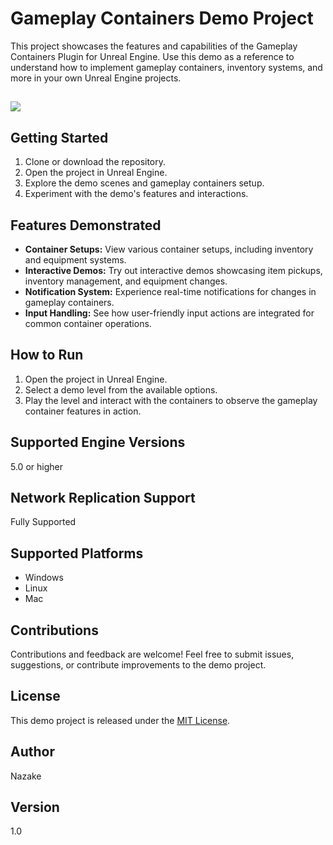 # Gameplay Containers Demo Project

This project showcases the features and capabilities of the Gameplay Containers Plugin for Unreal Engine. Use this demo as a reference to understand how to implement gameplay containers, inventory systems, and more in your own Unreal Engine projects.

##
![](/Docs/01.gif)

## Getting Started

1. Clone or download the repository.
2. Open the project in Unreal Engine.
3. Explore the demo scenes and gameplay containers setup.
4. Experiment with the demo's features and interactions.

## Features Demonstrated

- **Container Setups:** View various container setups, including inventory and equipment systems.
- **Interactive Demos:** Try out interactive demos showcasing item pickups, inventory management, and equipment changes.
- **Notification System:** Experience real-time notifications for changes in gameplay containers.
- **Input Handling:** See how user-friendly input actions are integrated for common container operations.

## How to Run

1. Open the project in Unreal Engine.
2. Select a demo level from the available options.
3. Play the level and interact with the containers to observe the gameplay container features in action.

## Supported Engine Versions

5.0 or higher

## Network Replication Support

Fully Supported

## Supported Platforms

-  Windows
-  Linux
-  Mac

## Contributions

Contributions and feedback are welcome! Feel free to submit issues, suggestions, or contribute improvements to the demo project.

## License

This demo project is released under the [MIT License](LICENSE).

## Author

Nazake

## Version

1.0
